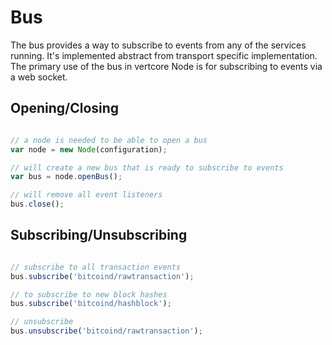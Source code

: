 # Bus
The bus provides a way to subscribe to events from any of the services running. It's implemented abstract from transport specific implementation. The primary use of the bus in vertcore Node is for subscribing to events via a web socket.

## Opening/Closing

```javascript

// a node is needed to be able to open a bus
var node = new Node(configuration);

// will create a new bus that is ready to subscribe to events
var bus = node.openBus();

// will remove all event listeners
bus.close();
```

## Subscribing/Unsubscribing

```javascript

// subscribe to all transaction events
bus.subscribe('bitcoind/rawtransaction');

// to subscribe to new block hashes
bus.subscribe('bitcoind/hashblock');

// unsubscribe
bus.unsubscribe('bitcoind/rawtransaction');
```
